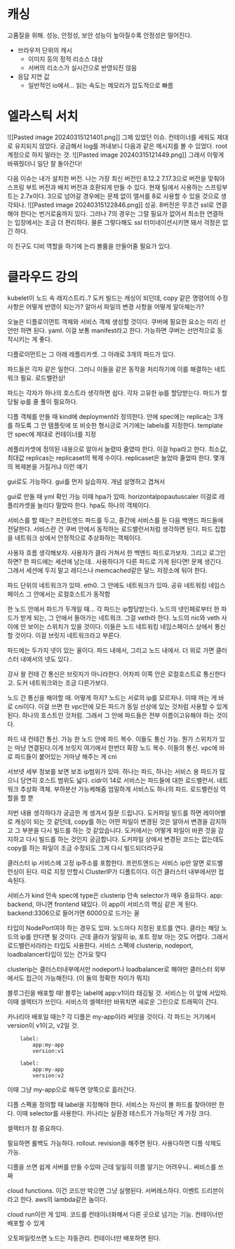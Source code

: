 # 캐싱
고품질을 위해. 
성능, 안정성, 보안
성능이 높아질수록 안정성은 떨어진다.

- 브라우저 단위의 캐시
	- 이미지 등의 정적 리소스 대상
	- 서버의 리소스가 실시간으로 반영되진 않음
- 응답 지연 값
	- 일반적인 io에서... 읽는 속도는 메모리가 압도적으로 빠름

# 엘라스틱 서치
![[Pasted image 20240315121401.png]]
그제 있었던 이슈. 컨테이너를 세워도 제대로 유지되지 않았다. 
궁금해서 log를 꺼내보니 다음과 같은 메시지를 볼 수 있었다.
root 계정으로 하지 말라는 것. 
![[Pasted image 20240315121449.png]]
그래서 이렇게 바꿔줬더니 일단 잘 돌아간다!

다음 이슈는 내가 설치한 버전. 나는 가장 최신 버전인 8.12.2
7.17.3으로 버전을 맞춰야 스프링 부트 버전과 배치 버전과 호환되게 만들 수 있다. 
현재 팀에서 사용하는 스프링부트는 2.7x이다. 3으로 넘어갈 경우에는 문제 없이 엘서를 8로 사용할 수 있을 것으로 생각되나.
![[Pasted image 20240315122846.png]]
성공. 8버전은 무조건 ssl로 연결해야 한다는 번거로움까지 있다. 그러나 7의 경우는 그럴 필요가 없어서 최소한 연결하는 입장에서는 조금 더 편리하다.
물론 그렇다해도 ssl 터미네이션시키면 돼서 걱정은 없긴 하다. 

이 친구도 디비 역할을 하기에 논리 볼륨을 만들어줄 필요가 있다.






# 클라우드 강의

kubelet이 노드 속 레지스트리..?
도커 빌드는 캐싱이 되던데, copy 같은 명령어의 수정사항은 어떻게 반영이 되는가? 알아서 파일의 변경 사항을 어떻게 알아채는가?

오늘은 디플로이먼트 객체와 서비스 객체 생성할 것이다.
쿠버에 필요한 요소는 미리 선언만 하면 된다. yaml. 이걸 보통 manifest라고 한다.
가능하면 쿠버는 선언적으로 동작시키는 게 좋다.

디플로이먼트는 그 아래 레플리카셋. 그 아래로 3개의 파드가 있다.

파드들은 각자 같은 일한다. 그러니 이들을 같은 동작을 처리하기에 이를 해결하는 네트워크 필요.
로드밸런싱!

파드는 각자가 하나의 호스트라 생각하면 쉽다. 각자 고유한 ip를 할당받는다.
파드가 할당될 ip를 줄 풀이 필요하다. 

디플 객체를 만들 때 kind에 deployment라 정의한다.
안에 spec에는 replica는 3개를 하도록
그 안 템플릿에 또 비슷한 형시긍로
거기에는 labels를 지정한다.
template안 spec에 제대로 컨테이너를 지정

레플리카셋에 정의된 내용으로 알아서 늘렸따 줄였따 한다. 이걸 hpa라고 한다. 
최소값, 최대값
replicas는 replicaset의 복제 수이다.
replicaset은 늘었따 줄었따 한다. 몇개의 복제본을 가질거냐 이런 얘기

gui로도 가능하다. 
gui를 먼저 실습하자.
개념 설명하고 겹쳐서

gui로 만들 때 yml 확인 가능
이때 hpa가 있따. horizontalpopautuscaler
이걸로 레플리카셋을 늘리다 말았따 한다.
hpa도 하나의 객체이다. 

서비스를 할 때는?
프런트엔드 파드를 두고,
중간에 서비스를 둔 다음 백엔드 파드들에 전달한다. 
서비스란 건 쿠버 안에서 동작하는 로드밸런서처럼 생각하면 된다.
파드 집합을 네트워크 상에서 안정적으로 추상화하는 객체이다.

사용자 흐름 생각해보자.
사용자가 클라 거쳐서 한 백엔드 파드로가보자.
그리고 로그인하면?
한 파드에는 세션에 남는데..
사용하다가 다른 파드로 가게 된다면!
문제 생긴다.
그래서 세션에 두지 말고 레디스나 memcached같은 달느 저장소에 둬야 한다. 

파드 단위의 네트워크가 있따. eth0.
그 안에도 네트워크가 있따. 공유 네트워킹 네임스페이스
그 안에서는 로컬호스트가 동작함

한 노드 안에서 파드가 두개일 때...
각 파드는 ip할당받는다.
노드의 넷인페로부터
한 파드가 받게 되는, 그 안에서 돌아가는 네트워크. 그걸 veth라 한다. 
노드의 nic와 veth 사이에 안 보이는 스위치가 있을 것이다.
이들은 노드 네트워킹 네임스페이스 상에서 통신할 것이다. 
이걸 브릿지 네트워크라고 부른다.

파드에는 두가지 넷이 있는 꼴이다.
파드 내에서, 그리고 노드 내에서.
더 위로 가면 클러스터 내에서의 넷도 있다..

강사 왈 컨테 간 통신은 브릿지가 아니라한다. 어차피 이쪽 안은 로컬호스트로 통신한다고.
도커 네트워크와는 조금 다른가보다.

노드 간 통신을 해야할 때. 어떻게 하지? 노드는 서로의 ip를 모르자나. 
이때 까는 게 바로 cni이다.
이걸 쓰면 한 vpc안에 모든 파드가 동일 선상에 있는 것처럼 사용할 수 있게된다. 
하나의 호스트인 것처럼.
그래서 그 안에 파드들은 전부 이름이고유해야 하는 것이다. 

파드 내 컨테간 통신. 가능
한 노드 안에 파드 복수. 이들도 통신 가능. 뭔가 스위치가 있는 마냥 연결된다.이게 브릿지
여기에서 한번더 확장
노드 복수. 이들의 통신. 
vpc에 바로 파드들이 붙어있는 거마냥 해주는 게 cni

서브넷 세부 정보를 보면
보조 ip범위가 있따.
하나는 파드, 하나는 서비스 용
파드가 많으니 당연히 호스트 범위도 넓다. cidr이 14로
서비스는 파드들에 대한 로드밸런서. 네트워크 추상화 객체. 부하분산 가능케해줌
엄밀하게 서비스도 하나의 파드. 로드밸런싱 역할을 할 뿐

저번 내용 생각하다가 궁금한 게 생겨서 질문 드립니다. 도커파일 빌드를 하면 레이어별로 캐싱이 되는 것 같던데, copy를 하는 어떤 파일이 변경된 것은 알아서 변경을 감지하고 그 부분을 다시 빌드를 하는 것 같았습니다. 도커에서는 어떻게 파일이 바뀐 것을 감지하고 다시 빌드를 하는 것인지 궁금합니다. 
도커파일 상에서 변경된 코드는 없는데도 copy를 하는 파일이 조금 수정되도 그게 다시 빌드되더라구요

클러스터 ip 서비스에 고정 ip주소를 포함한다.
프런트엔드는 서비스 ip만 알면 로드밸런싱이 된다.
따로 지정 안할시 ClusterIP가 디폴트이다.
이건 클러스터 내부에서만 접속된다.

서비스가 kind
안속 spec에 type은 clusterip
안속 selector가 매우 중요하다.
app: backend, 아니면 frontend 돼있다.
이 app이 서비스의 핵심 같은 게 된다.
backend:3306으로 들어가면 6000으로 드가는 꼴

타입이 NodePort여야 하는 경우도 있따.
노드마다 지정된 포트를 연다. 클라는 해당 노드의 ip를 안다면 될 것이다.
근데 클라가 일일히 ip, 포트 정보 아는 것도 어렵다.
그래서 로드밸런서라라는 타입도 사용한다.
서비스 스펙에 clusterip, nodeport, loadbalancer타입이 있는 건가요
맞다

clusterip는 클러스터내부에서만
nodeport나 loadbalancer로 해야만 클러스터 외부에서도 접근이 가능해진다.
(이 둘의 정확한 차이가 뭐지)

블루그린을 배포할 때!
블루는 label에 app:v1이라 태깅될 것.
서비스는 이 앞에 서있따.
이때 셀렉터가 쓰인다.
서비스의 셀렉터만 바꿔치면 새로운 그린으로 트래픽이 간다.

카나리아 배포일 때는?
각 디플은  my-app이라 써잇을 것이다.
각 파드는 거기에서 version이 v1이고, v2일 것.
```
	label:
		app:my-app
		version:v1
		
	label:
		app:my-app
		version:v2
```
이때 그냥 my-app으로 해두면 양쪽으로 흘러간다.

디플 스펙을 정의할 때 label을 지정해야 한다.
서비스는 자신이 볼 파드를 찾아야만 한다.
이때 selector를 사용한다.
카나리는 실환경 테스트가 가능하단 게 가장 크다.

셀렉터가 참 중요하다.

필요하면 롤백도 가능하다.
rollout. revision을 해주면 된다.
사용다하면 디플 삭제도 가능. 

디플을 쓰면 쉽게 서버를 만들 수있따
근데 일일히 이름 알기는 어려우니..
써비스를 쓰짜

cloud functions.
이건 코드만 박으면 그냥 실행된다.
서버레스하다. 이벤트 드리븐이라고 한다.
aws의 lambda같은 놈이다.

cloud run이란 게 있따.
코드를 컨테이너화해서 다른 곳으로 넘기는 기능.
컨테이너만 배포할 수 있게

오토파일럿쓰면 노드는 자동관리. 컨테이너만 배포하면 된다.